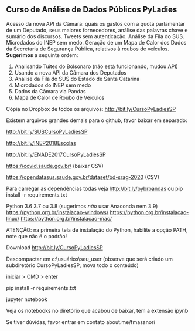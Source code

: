 
**Curso de Análise de Dados Públicos PyLadies**
--------------------------------------------

Acesso da nova API da Câmara: quais os gastos com a quota parlamentar de um Deputado, seus maiores fornecedores, análise das palavras chave e sumário dos discursos. Tweets sem autenticação. Análise da Fila do SUS. Microdados do INEP sem medo. Geração de um Mapa de Calor dos Dados da Secretaria de Segurança Pública, relativos à roubos de veículos. **Sugerimos** a seguinte ordem:
1. Analisando Tuites do Bolsonaro (não está funcionando, mudou API)
2. Usando a nova API da Câmara dos Deputados
3. Análise da Fila do SUS do Estado de Santa Catarina
4. Microdados do INEP sem medo
5. Dados da Câmara via Pandas
6. Mapa de Calor de Roubo de Veículos

Cópia no Dropbox de todos os arquivos: http://bit.ly/CursoPyLadiesSP

Existem arquivos grandes demais para o github, favor baixar em separado: 

http://bit.ly/SUSCursoPyLadiesSP

http://bit.ly/INEP2018Escolas
 
http://bit.ly/ENADE2017CursoPyLadiesSP

https://covid.saude.gov.br/ (baixar CSV)

https://opendatasus.saude.gov.br/dataset/bd-srag-2020 (CSV)

Para carregar as dependências todas veja http://bit.ly/pybrpandas ou pip install -r requirements.txt

Python 3.6 3.7 ou 3.8 (sugerimos *não* usar Anaconda nem 3.9) 
https://python.org.br/instalacao-windows/ https://python.org.br/instalacao-linux/ https://python.org.br/instalacao-mac/

ATENÇÃO: na primeira tela de instalação do Python, habilite a opção PATH, note que não é o padrão! 

Download http://bit.ly/CursoPyLadiesSP 

Descompactar em c:\usuários\seu_user (observe que será criado um subdiretório CursoPyLadiesSP, mova todo o conteúdo)

iniciar > CMD > enter

pip install -r requirements.txt

jupyter notebook

Veja os notebooks no diretório que acabou de baixar, tem a extensão ipynb

Se tiver dúvidas, favor entrar em contato about.me/fmasanori
